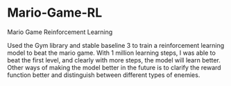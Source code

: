 # Mario-Game-RL
Mario Game Reinforcement Learning

Used the Gym library and stable baseline 3 to train a reinforcement learning model to beat the mario game. With 1 million learning steps, I was able to beat the first level, and clearly with more steps, the model will learn better. Other ways of making the model better in the future is to clarify the reward function better and distinguish between different types of enemies.
